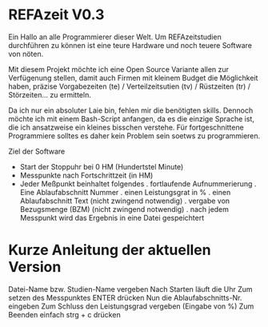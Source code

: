 # REFAzeit V0.3
Ein Hallo an alle Programmierer dieser Welt. Um REFAzeitstudien durchführen zu
können ist eine teure Hardware und noch teuere Software von nöten.

Mit diesem Projekt möchte ich eine Open Source Variante allen zur Verfügenung 
stellen, damit auch Firmen mit kleinem Budget die Möglichkeit haben, 
präzise Vorgabezeiten (te) / Verteilzeitsutien (tv) / Rüstzeiten (tr) / Störzeiten...
zu ermitteln. 

Da ich nur ein absoluter Laie bin, fehlen mir die benötigten skills. Dennoch
möchte ich mit einem Bash-Script anfangen, da es die einzige Sprache ist, die
ich ansatzweise ein kleines bisschen verstehe.
Für fortgeschnittene Programmiere solltes es daher kein Problem sein soetws zu
programmieren.

Ziel der Software
- Start der Stoppuhr bei 0 HM (Hundertstel Minute)
- Messpunkte nach Fortschrittzeit (in HM)
- Jeder Meßpunkt beinhaltet folgendes
          . fortlaufende Aufnummerierung
          . Eine Ablaufabschnitt Nummer
          . einen Leistungsgrat in %
          . einen Ablaufabschnitt Text (nicht zwingend notwendig)
          . vergabe von Bezugsmenge (BZM) (nicht zwingend notwendig)
          . nach jedem Messpunkt wird das Ergebnis in eine Datei gespeichtert

# Kurze Anleitung der aktuellen Version
Datei-Name bzw. Studien-Name vergeben
Nach Starten läuft die Uhr
Zum setzen des Messpunktes ENTER drücken
Nun die Ablaufabschnitts-Nr. eingeben
Zum Schluss den Leistungsgrad vergeben (Eingabe von %)
Zum Beenden einfach strg + c drücken
